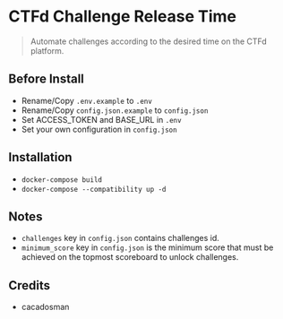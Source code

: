 # CTFd Challenge Release Time
> Automate challenges according to the desired time on the CTFd platform.

## Before Install
- Rename/Copy `.env.example` to `.env`
- Rename/Copy `config.json.example` to `config.json`
- Set ACCESS_TOKEN and BASE_URL in `.env`
- Set your own configuration in `config.json`

## Installation
- `docker-compose build`
- `docker-compose --compatibility up -d`

## Notes
- `challenges` key in `config.json` contains challenges id.
- `minimum_score` key in `config.json` is the minimum score that must be achieved on the topmost scoreboard to unlock challenges.

## Credits
- cacadosman